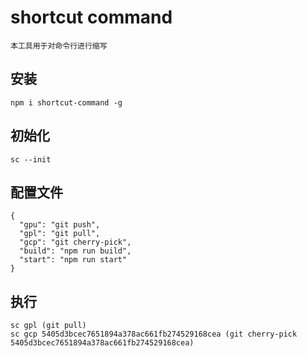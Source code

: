 # shortcut command

```node
本工具用于对命令行进行缩写
```


## 安装

```node
npm i shortcut-command -g
```

## 初始化

```node
sc --init
```

## 配置文件

```node
{
  "gpu": "git push",
  "gpl": "git pull",
  "gcp": "git cherry-pick",
  "build": "npm run build",
  "start": "npm run start"
}
```

## 执行

```node
sc gpl (git pull)
sc gcp 5405d3bcec7651894a378ac661fb274529168cea (git cherry-pick 5405d3bcec7651894a378ac661fb274529168cea)
```
